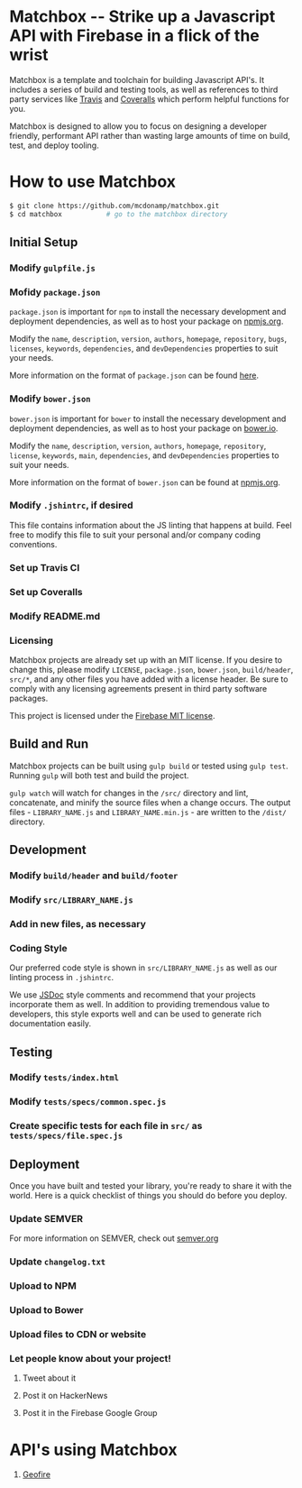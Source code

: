 # Matchbox -- Strike up a Javascript API with Firebase in a flick of the wrist

<!-- [![Build Status](https://travis-ci.org/COMPANY_NAME/REPO_NAME.svg?branch=master)](https://travis-ci.org/COMPANY_NAME/REPO_NAME)
[![Coverage Status](https://img.shields.io/coveralls/COMPANY_NAME/REPO_NAME.svg?branch=master)](https://coveralls.io/r/COMPANY_NAME/REPO_NAME)
[![Version](https://badge.fury.io/gh/COMPANY_NAME%2FREPO_NAME.svg)](http://badge.fury.io/gh/COMPANY_NAME%2FREPO_NAME) -->

Matchbox is a template and toolchain for building Javascript API's. It includes a series of build and testing tools, as well as references to third party services like [Travis]() and [Coveralls]() which perform helpful functions for you.

Matchbox is designed to allow you to focus on designing a developer friendly, performant API rather than wasting large amounts of time on build, test, and deploy tooling.

# How to use Matchbox

```bash
$ git clone https://github.com/mcdonamp/matchbox.git
$ cd matchbox           # go to the matchbox directory
```

## Initial Setup

### Modify `gulpfile.js`

### Mofidy `package.json`

`package.json` is important for `npm` to install the necessary development and deployment dependencies, as well as to host your package on [npmjs.org](https://www.npmjs.org).

Modify the `name`, `description`, `version`, `authors`, `homepage`, `repository`, `bugs`, `licenses`, `keywords`, `dependencies`, and `devDependencies` properties to suit your needs.

More information on the format of `package.json` can be found [here](https://www.npmjs.org/doc/files/package.json.html).

### Modify `bower.json`

`bower.json` is important for `bower` to install the necessary development and deployment dependencies, as well as to host your package on [bower.io](http://bower.io/).

Modify the `name`, `description`, `version`, `authors`, `homepage`, `repository`, `license`, `keywords`, `main`, `dependencies`, and `devDependencies` properties to suit your needs.

More information on the format of `bower.json` can be found at [npmjs.org](https://www.npmjs.org/doc/files/package.json.html).

### Modify `.jshintrc`, if desired
This file contains information about the JS linting that happens at build. Feel free to modify this file to suit your personal and/or company coding conventions.

### Set up Travis CI

### Set up Coveralls

### Modify README.md

### Licensing
Matchbox projects are already set up with an MIT license. If you desire to change this, please modify `LICENSE`, `package.json`, `bower.json`, `build/header`, `src/*`, and any other files you have added with a license header. Be sure to comply with any licensing agreements present in third party software packages.

This project is licensed under the [Firebase MIT license](http://COMPANY_NAME.mit-license.org/).

## Build and Run
Matchbox projects can be built using `gulp build` or tested using `gulp test`. Running `gulp` will both test and build the project.

`gulp watch` will watch for changes in the `/src/` directory and lint, concatenate, and minify the source files when a change occurs. The output files - `LIBRARY_NAME.js` and `LIBRARY_NAME.min.js` - are written to the `/dist/` directory.

## Development

### Modify `build/header` and `build/footer`

### Modify `src/LIBRARY_NAME.js`

### Add in new files, as necessary

### Coding Style
Our preferred code style is shown in `src/LIBRARY_NAME.js` as well as our linting process in `.jshintrc`.

We use [JSDoc](http://usejsdoc.org/) style comments and recommend that your projects incorporate them as well. In addition to providing tremendous value to developers, this style exports well and can be used to generate rich documentation easily.

## Testing

### Modify `tests/index.html`

### Modify `tests/specs/common.spec.js`

### Create specific tests for each file in `src/` as `tests/specs/file.spec.js`

## Deployment
Once you have built and tested your library, you're ready to share it with the world. Here is a quick checklist of things you should do before you deploy.

### Update SEMVER

For more information on SEMVER, check out [semver.org](http://semver.org/)

### Update `changelog.txt`

### Upload to NPM

### Upload to Bower

### Upload files to CDN or website

### Let people know about your project!

1) Tweet about it

2) Post it on HackerNews

3) Post it in the Firebase Google Group

# API's using Matchbox
  
1) [Geofire](https://github.com/firebase/geofire)

